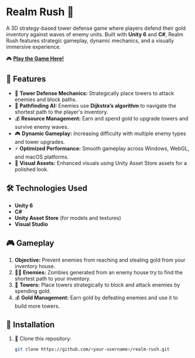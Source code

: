 # Realm Rush 🚀  

A 3D strategy-based tower defense game where players defend their gold inventory against waves of enemy units. Built with **Unity 6** and **C#**, Realm Rush features strategic gameplay, dynamic mechanics, and a visually immersive experience.

🎮 **[Play the Game Here!](https://simmer.io/@Krish_Chothani/realm-rush)**  

## 🌟 Features  

- 🏰 **Tower Defense Mechanics:** Strategically place towers to attack enemies and block paths.  
- 🤖 **Pathfinding AI:** Enemies use **Dijkstra’s algorithm** to navigate the shortest path to the player's inventory.  
- 💰 **Resource Management:** Earn and spend gold to upgrade towers and survive enemy waves.  
- 🎮 **Dynamic Gameplay:** Increasing difficulty with multiple enemy types and tower upgrades.  
- ⚡ **Optimized Performance:** Smooth gameplay across Windows, WebGL, and macOS platforms.  
- 🎨 **Visual Assets:** Enhanced visuals using Unity Asset Store assets for a polished look.  

## 🛠️ Technologies Used  

- **Unity 6**  
- **C#**  
- **Unity Asset Store** (for models and textures)  
- **Visual Studio**  

## 🎮 Gameplay  

1. **Objective:** Prevent enemies from reaching and stealing gold from your inventory house.  
2. 🧟‍♂️ **Enemies:** Zombies generated from an enemy house try to find the shortest path to your inventory.  
3. 🏰 **Towers:** Place towers strategically to block and attack enemies by spending gold.  
4. 💰 **Gold Management:** Earn gold by defeating enemies and use it to build more towers.  

## 📂 Installation  

1. 🔄 Clone this repository:  
   ```bash
   git clone https://github.com/<your-username>/realm-rush.git
